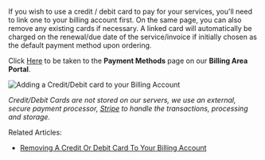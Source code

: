 If you wish to use a credit / debit card to pay for your services, you'll need to link one to your billing account first. On the same page, you can also remove any existing cards if necessary. A linked card will automatically be charged on the renewal/due date of the service/invoice if initially chosen as the default payment method upon ordering.

Click [Here](https://billing.hexanenetworks.com/account/paymentmethods) to be taken to the **Payment Methods** page on our **Billing Area Portal**.

![Adding a Credit/Debit card to your Billing Account](https://help.hexanenetworks.com/assets/adding-a-credit-or-debit-card-to-your-billing-account.png)

*Credit/Debit Cards are not stored on our servers, we use an external, secure payment processor, [Stripe](https://stripe.com/gb) to handle the transactions, processing and storage.*

Related Articles:
- [Removing A Credit Or Debit Card To Your Billing Account](https://help.hexanenetworks.com/billing/general/removing-a-credit-or-debit-card-on-your-billing-account)
